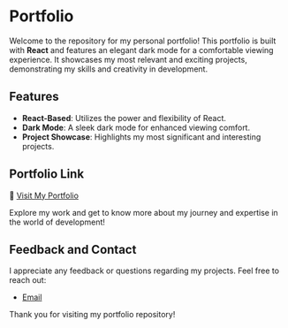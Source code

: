 # Portfolio

Welcome to the repository for my personal portfolio! This portfolio is built with **React** and features an elegant dark mode for a comfortable viewing experience. It showcases my most relevant and exciting projects, demonstrating my skills and creativity in development.

## Features

- **React-Based**: Utilizes the power and flexibility of React.
- **Dark Mode**: A sleek dark mode for enhanced viewing comfort.
- **Project Showcase**: Highlights my most significant and interesting projects.

## Portfolio Link

🔗 [Visit My Portfolio](https://luiscodes.netlify.app/)

Explore my work and get to know more about my journey and expertise in the world of development!

## Feedback and Contact

I appreciate any feedback or questions regarding my projects. Feel free to reach out:

- [Email](mailto:luisdeveloper97@outlook.com)

Thank you for visiting my portfolio repository!

